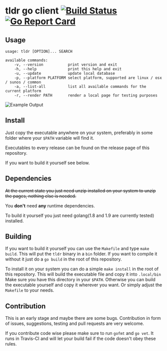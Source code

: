 # tldr go client [![Build Status](https://travis-ci.org/mstruebing/tldr-go-client.svg?branch=master)](https://travis-ci.org/mstruebing/tldr-go-client) [![Go Report Card](https://goreportcard.com/badge/github.com/mstruebing/tldr-go-client)](https://goreportcard.com/report/github.com/mstruebing/tldr-go-client)

## Usage

```
usage: tldr [OPTION]... SEARCH

available commands:
    -v, --version           print version and exit
    -h, --help              print this help and exit
    -u, --update            update local database
    -p, --platform PLATFORM select platform, supported are linux / osx / sunos / common
    -a, --list-all          list all available commands for the current platform
    -r, --render PATH       render a local page for testing purposes
```

![Example Output](https://raw.githubusercontent.com/mstruebing/tldr-go-client/master/docs/example.png "Example Output")

## Install

Just copy the executable anywhere on your system, preferably in some folder where 
your `$PATH` variable will find it.

Executables to every release can be found on the release page of this repository.

If you want to build it yourself see below.

## Dependencies
~~At the current state you just need unzip installed on your system to unzip the pages, nothing else is needed.~~

You __don't__ need __any__ runtime dependencies.

To build it yourself you just need golang(1.8 and 1.9 are currently tested) installed.

## Building

If you want to build it yourself you can use the `Makefile` and type `make build`.
This will put the `tldr` binary in a `bin` folder.
If you want to compile it without it just do a `go build` in the root of this repository.

To install it on your system you can do a simple `make install` in the root of this repository.
This will build the executable file and copy it into `.local/bin`
Make sure you have this directory in your `$PATH`.
Otherwise you can build the executable yourself and copy it wherever you want. Or simply adjust the `Makefile` to your needs.


## Contribution

This is an early stage and maybe there are some bugs.
Contribution in form of issues, suggestions, testing and pull requests are very welcome.

If you contribute code wise please make sure to run `gofmt` and `go vet`.
It runs in Travis-CI and will let your build fail if the code doesn't obey these rules.

